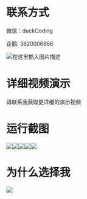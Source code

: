 # 联系方式

微信：duckCoding

企鹅: 3820006966

![在这里插入图片描述](http://upload.cxycsx.vip/91ab4bcb4f2c4c6db86365bb6d6e9c62.jpeg)

# 详细视频演示

请联系我获取更详细的演示视频

# 运行截图

![](http://www.bysj52.com/uploadfile/ueditor/image/202306/%E6%AF%95%E8%AE%BEssm552%E5%8F%8C%E5%87%8F%E5%90%8E%E5%88%9D%E5%B0%8F%E6%95%99%E8%82%B2%E8%AF%BE%E5%A4%96%E5%AD%A6%E4%B9%A0%E7%94%9F%E6%B4%BB%E6%B4%BB%E5%8A%A8%E5%B9%B3%E5%8F%B0%E7%9A%84+vue%E6%AF%95%E4%B8%9A%E8%AE%BE%E8%AE%A1/4.png)![](http://www.bysj52.com/uploadfile/ueditor/image/202306/%E6%AF%95%E8%AE%BEssm552%E5%8F%8C%E5%87%8F%E5%90%8E%E5%88%9D%E5%B0%8F%E6%95%99%E8%82%B2%E8%AF%BE%E5%A4%96%E5%AD%A6%E4%B9%A0%E7%94%9F%E6%B4%BB%E6%B4%BB%E5%8A%A8%E5%B9%B3%E5%8F%B0%E7%9A%84+vue%E6%AF%95%E4%B8%9A%E8%AE%BE%E8%AE%A1/2.png)![](http://www.bysj52.com/uploadfile/ueditor/image/202306/%E6%AF%95%E8%AE%BEssm552%E5%8F%8C%E5%87%8F%E5%90%8E%E5%88%9D%E5%B0%8F%E6%95%99%E8%82%B2%E8%AF%BE%E5%A4%96%E5%AD%A6%E4%B9%A0%E7%94%9F%E6%B4%BB%E6%B4%BB%E5%8A%A8%E5%B9%B3%E5%8F%B0%E7%9A%84+vue%E6%AF%95%E4%B8%9A%E8%AE%BE%E8%AE%A1/1.png)![](http://www.bysj52.com/uploadfile/ueditor/image/202306/%E6%AF%95%E8%AE%BEssm552%E5%8F%8C%E5%87%8F%E5%90%8E%E5%88%9D%E5%B0%8F%E6%95%99%E8%82%B2%E8%AF%BE%E5%A4%96%E5%AD%A6%E4%B9%A0%E7%94%9F%E6%B4%BB%E6%B4%BB%E5%8A%A8%E5%B9%B3%E5%8F%B0%E7%9A%84+vue%E6%AF%95%E4%B8%9A%E8%AE%BE%E8%AE%A1/3.png)![](http://www.bysj52.com/uploadfile/ueditor/image/202306/%E6%AF%95%E8%AE%BEssm552%E5%8F%8C%E5%87%8F%E5%90%8E%E5%88%9D%E5%B0%8F%E6%95%99%E8%82%B2%E8%AF%BE%E5%A4%96%E5%AD%A6%E4%B9%A0%E7%94%9F%E6%B4%BB%E6%B4%BB%E5%8A%A8%E5%B9%B3%E5%8F%B0%E7%9A%84+vue%E6%AF%95%E4%B8%9A%E8%AE%BE%E8%AE%A1/5.png)

# 为什么选择我

![](http://upload.cxycsx.vip/%E7%A8%8B%E5%BA%8F%E8%AE%BE%E8%AE%A1.png)

